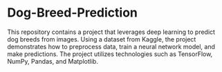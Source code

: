 # Dog-Breed-Prediction
This repository contains a project that leverages deep learning to predict dog breeds from images. Using a dataset from Kaggle, the project demonstrates how to preprocess data, train a neural network model, and make predictions. The project utilizes technologies such as TensorFlow, NumPy, Pandas, and Matplotlib.
